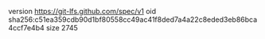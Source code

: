 version https://git-lfs.github.com/spec/v1
oid sha256:c51ea359cdb90d1bf80558cc49ac41f8ded7a4a22c8eded3eb86bca4ccf7e4b4
size 2745

